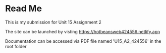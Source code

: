 # Read Me

This is my submission for Unit 15 Assignment 2

The site can be launched by visting https://hotbeansweb424556.netlify.app

Documentation can be accessed via PDF file named 'U15_A2_424556' in the root folder
